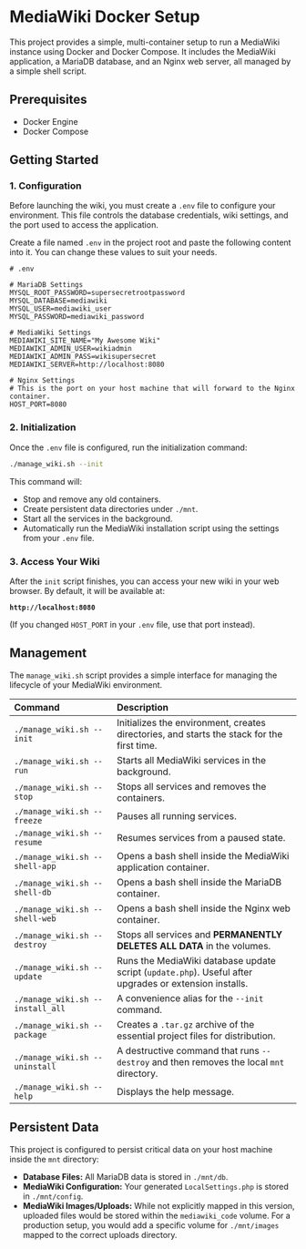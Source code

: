 # MediaWiki Docker Setup

This project provides a simple, multi-container setup to run a MediaWiki instance using Docker and Docker Compose. It includes the MediaWiki application, a MariaDB database, and an Nginx web server, all managed by a simple shell script.

## Prerequisites

- Docker Engine
- Docker Compose

## Getting Started

### 1. Configuration

Before launching the wiki, you must create a `.env` file to configure your environment. This file controls the database credentials, wiki settings, and the port used to access the application.

Create a file named `.env` in the project root and paste the following content into it. You can change these values to suit your needs.

```
# .env

# MariaDB Settings
MYSQL_ROOT_PASSWORD=supersecretrootpassword
MYSQL_DATABASE=mediawiki
MYSQL_USER=mediawiki_user
MYSQL_PASSWORD=mediawiki_password

# MediaWiki Settings
MEDIAWIKI_SITE_NAME="My Awesome Wiki"
MEDIAWIKI_ADMIN_USER=wikiadmin
MEDIAWIKI_ADMIN_PASS=wikisupersecret
MEDIAWIKI_SERVER=http://localhost:8080

# Nginx Settings
# This is the port on your host machine that will forward to the Nginx container.
HOST_PORT=8080
```

### 2. Initialization

Once the `.env` file is configured, run the initialization command:

```bash
./manage_wiki.sh --init
```

This command will:
- Stop and remove any old containers.
- Create persistent data directories under `./mnt`.
- Start all the services in the background.
- Automatically run the MediaWiki installation script using the settings from your `.env` file.

### 3. Access Your Wiki

After the `init` script finishes, you can access your new wiki in your web browser. By default, it will be available at:

**`http://localhost:8080`**

(If you changed `HOST_PORT` in your `.env` file, use that port instead).

## Management

The `manage_wiki.sh` script provides a simple interface for managing the lifecycle of your MediaWiki environment.

| Command | Description |
| :--- | :--- |
| `./manage_wiki.sh --init` | Initializes the environment, creates directories, and starts the stack for the first time. |
| `./manage_wiki.sh --run` | Starts all MediaWiki services in the background. |
| `./manage_wiki.sh --stop` | Stops all services and removes the containers. |
| `./manage_wiki.sh --freeze` | Pauses all running services. |
| `./manage_wiki.sh --resume` | Resumes services from a paused state. |
| `./manage_wiki.sh --shell-app` | Opens a bash shell inside the MediaWiki application container. |
| `./manage_wiki.sh --shell-db` | Opens a bash shell inside the MariaDB container. |
| `./manage_wiki.sh --shell-web` | Opens a bash shell inside the Nginx web container. |
| `./manage_wiki.sh --destroy` | Stops all services and **PERMANENTLY DELETES ALL DATA** in the volumes. |
| `./manage_wiki.sh --update` | Runs the MediaWiki database update script (`update.php`). Useful after upgrades or extension installs. |
| `./manage_wiki.sh --install_all` | A convenience alias for the `--init` command. |
| `./manage_wiki.sh --package` | Creates a `.tar.gz` archive of the essential project files for distribution. |
| `./manage_wiki.sh --uninstall` | A destructive command that runs `--destroy` and then removes the local `mnt` directory. |
| `./manage_wiki.sh --help` | Displays the help message. |

## Persistent Data

This project is configured to persist critical data on your host machine inside the `mnt` directory:

-   **Database Files:** All MariaDB data is stored in `./mnt/db`.
-   **MediaWiki Configuration:** Your generated `LocalSettings.php` is stored in `./mnt/config`.
-   **MediaWiki Images/Uploads:** While not explicitly mapped in this version, uploaded files would be stored within the `mediawiki_code` volume. For a production setup, you would add a specific volume for `./mnt/images` mapped to the correct uploads directory.